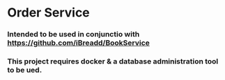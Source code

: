 # Order Service
### Intended to be used in conjunctio with https://github.com/iBreadd/BookService
### This project requires docker & a database administration tool to be ued.
